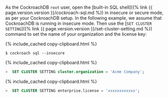 As the CockroachDB `root` user, open the [built-in SQL shell]({% link {{ page.version.version }}/cockroach-sql.md %}) in insecure or secure mode, as per your CockroachDB setup. In the following example, we assume that CockroachDB is running in insecure mode. Then use the [`SET CLUSTER SETTING`]({% link {{ page.version.version }}/set-cluster-setting.md %}) command to set the name of your organization and the license key:

{% include_cached copy-clipboard.html %}
~~~ shell
$ cockroach sql --insecure
~~~

{% include_cached copy-clipboard.html %}
~~~ sql
>  SET CLUSTER SETTING cluster.organization = 'Acme Company';
~~~

{% include_cached copy-clipboard.html %}
~~~ sql
>  SET CLUSTER SETTING enterprise.license = 'xxxxxxxxxxxx';
~~~
